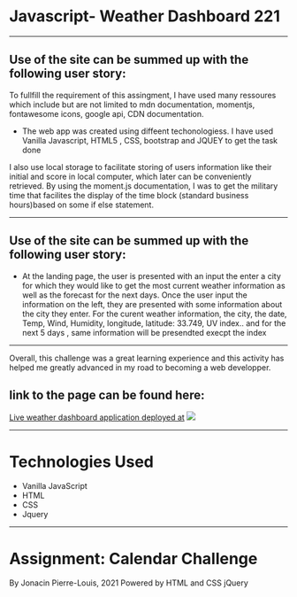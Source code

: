 
# Javascript- Weather Dashboard 221
---
## Use of the site can be summed up with the following user story:

 To fullfill the requirement of this assingment, I have used many ressoures which include but are not limited to mdn documentation,
momentjs, fontawesome icons, google api, CDN documentation.

*  The web app was created using diffeent techonologiess. I have used Vanilla Javascript, HTML5 , CSS, bootstrap and JQUEY to get the task done

 I also use local storage to facilitate storing of users information like their initial and score in local computer, which later can be conveniently retrieved. By using the moment.js documentation, I was to get the military time that facilites the display of the time block (standard business hours)based on some if else statement.
 
---

## Use of the site can be summed up with the following user story:


* At the landing page, the user is presented with an input the enter a city for which they would like to get the most current  weather information as well as the forecast for the next  days. 
Once the user input the information on the left, they are presented with some information about the city they enter.
For the curent weather  information, the city,  the date, Temp, Wind, Humidity, longitude, latitude: 33.749, UV index.. and for the next 5 days , same information will be presendted execpt the index



---
 Overall,  this challenge was a great learning experience and this activity has helped me greatly advanced in my road to becoming a web developper.

## link to the page can be found here: 
[Live weather dashboard application deployed at](https://cloozo.github.io/weather-dashboard-app-2021/index.html)
<img src='./images/screenshot.png'>



---
# Technologies Used

- Vanilla JavaScript
- HTML
- CSS
- Jquery

---

# Assignment: Calendar Challenge

By Jonacin Pierre-Louis, 2021
Powered by HTML and CSS jQuery